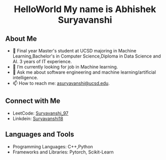 # <p align="center">HelloWorld My name is Abhishek Suryavanshi</p>

## About Me
- 🔭 Final year Master's student at UCSD majoring in Machine Learning,Bachelor's in Computer Science,Diploma in Data Science and AI. 3 years of IT experience.
- 🤝 I’m currently looking for job in Machine learning.
- 💬 Ask me about software engineering and machine learning/artificial intelligence.
- 📫 How to reach me: asuryavanshi@ucsd.edu.


## Connect with Me
- LeetCode: [Suryavanshi_97](https://leetcode.com/Suryavanshi_97/)
- Linkdein: [Suryavanshi18](https://www.linkedin.com/in/suryavanshi18/)

## Languages and Tools
- Programming Languages: C++,Python
- Frameworks and Libraries: Pytorch, Scikit-Learn


